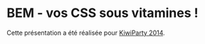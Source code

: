 BEM - vos CSS sous vitamines !
===============

Cette présentation a été réalisée pour [KiwiParty 2014](http://2014.kiwiparty.fr/).